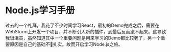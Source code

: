 # Node.js学习手册
过去的一个礼拜，我花了不少时间学习React，最初的Demo完成之后，需要在WebStorm上开发一个项目，并不断引入新的插件，到最后反而跑不起来。这导致我很沮丧，虽然知道其中一个重要问题是用来学习的Demo都比较老了，另一个重要原因是自己的基础不扎实。故而开启学习Node.js之旅。
